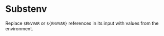 # Substenv

Replace `$ENVVAR` or `${ENVVAR}` references in its input with values from the environment.
